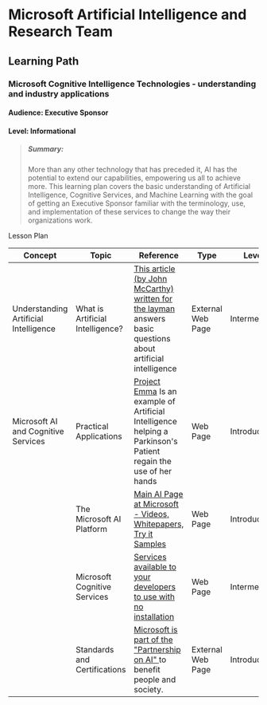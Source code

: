 # Microsoft Artificial Intelligence and Research Team
## Learning Path 
### Microsoft Cognitive Intelligence Technologies - understanding and industry applications
#### Audience: Executive Sponsor
#### Level: Informational

> ##### Summary:
> More than any other technology that has preceded it, AI has the potential to extend our capabilities, empowering us all to achieve 
more. This learning plan covers the basic understanding of Artificial Intelligence, Cognitive Services, and Machine Learning with the goal of getting an Executive Sponsor familiar with the terminology, use, and implementation of these services to change the way their organizations work. 

Lesson Plan

| Concept  								 	| Topic 							| Reference 																																								 			| Type 			| Level   		|
| ------------- 							| ------------- 					| ------------- 																																										| ------------- | ------------- |
| Understanding Artificial Intelligence  	| What is Artificial Intelligence? 	| [This article (by John McCarthy) written for the layman ](http://www-formal.stanford.edu/jmc/whatisai/whatisai.html) answers basic questions about artificial intelligence  			| External Web Page  	| Intermediate 	| 
| Microsoft AI and Cognitive Services    	| Practical Applications			| [Project Emma](https://blogs.microsoft.com/transform/feature/emma-can-write-again-thanks-to-prototype-watch-raising-hope-for-parkinsons-disease/#sm.0016winnm1bs8ejhvjn2q961xsnft) Is an example of Artificial Intelligence helping a Parkinson's Patient regain the use of her hands	| Web Page 	| Introductory 	|
|											| The Microsoft AI Platform			| [Main AI Page at Microsoft - Videos, Whitepapers, Try it Samples](https://www.microsoft.com/en-us/AI/ai-platform) | Web Page  	| Introductory 	| 
|											| Microsoft Cognitive Services		| [Services available to your developers to use with no installation](https://docs.microsoft.com/en-us/azure/#pivot=services&panel=cognitive) | Web Page  	| Intermediate 	| 
|											| Standards and Certifications		| [Microsoft is part of the "Partnership on AI" ](https://www.partnershiponai.org/) to benefit people and society. | External Web Page  	| Introductory 	| 
